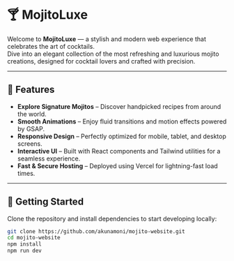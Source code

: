 # 🍸 MojitoLuxe

Welcome to **MojitoLuxe** — a stylish and modern web experience that celebrates the art of cocktails.  
Dive into an elegant collection of the most refreshing and luxurious mojito creations, designed for cocktail lovers and crafted with precision.

---

## 🌟 Features

- **Explore Signature Mojitos** – Discover handpicked recipes from around the world.  
- **Smooth Animations** – Enjoy fluid transitions and motion effects powered by GSAP.  
- **Responsive Design** – Perfectly optimized for mobile, tablet, and desktop screens.  
- **Interactive UI** – Built with React components and Tailwind utilities for a seamless experience.  
- **Fast & Secure Hosting** – Deployed using Vercel for lightning-fast load times.  

---

## 🚀 Getting Started

Clone the repository and install dependencies to start developing locally:

```bash
git clone https://github.com/akunamoni/mojito-website.git
cd mojito-website
npm install
npm run dev
